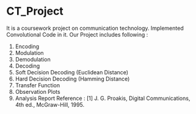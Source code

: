 # CT_Project
It is a coursework project on communication technology. Implemented Convolutional Code in it.
Our Project includes following :
1. Encoding
2. Modulation
3. Demodulation
4. Decoding
  1. Soft Decision Decoding (Euclidean Distance)
  2. Hard Decision Decoding (Hamming Distance)
5. Transfer Function
6. Observation Plots
7. Analysis Report
Reference :  [1] J. G. Proakis, Digital Communications, 4th ed., McGraw-Hill, 1995.

